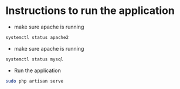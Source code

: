 # Instructions to run the application

* make sure apache is running
```bash
systemctl status apache2
```

* make sure apache is running
```bash
systemctl status mysql
```

* Run the application
```bash
sudo php artisan serve
```



